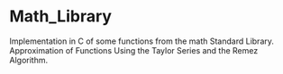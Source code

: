 # Math_Library
Implementation in C of some functions from the math Standard Library.
Approximation of Functions Using the Taylor Series and the Remez Algorithm.
